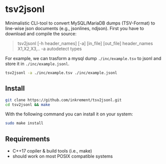 # tsv2jsonl

Minimalistic CLI-tool to convert MySQL/MariaDB dumps (TSV-Format) to line-wise json documents (e.g., jsonlines, ndjson). First you have to download and compile the source:


> tsv2jsonl [-h header_names] [-a] [in_file] [out_file]
>        header_names X1,X2,X3,..
>        -a autodetect types

For example, we can trasform a mysql dump `./inc/example.tsv` to jsonl and store it in `./inc/example.jsonl`.

```sh
tsv2jsonl -a ./inc/example.tsv ./inc/example.jsonl
```

## Install

```sh
git clone https://github.com/inkrement/tsv2jsonl.git
cd tsv2jsonl && make
```

With the following command you can install it on your system:

```sh
sudo make install
```

## Requirements
 - C++17 copiler & build tools (i.e., make)
 - should work on most POSIX compatible systems